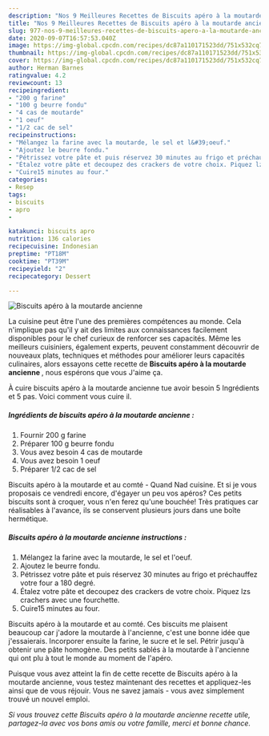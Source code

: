 ```yaml
---
description: "Nos 9 Meilleures Recettes de Biscuits apéro à la moutarde ancienne"
title: "Nos 9 Meilleures Recettes de Biscuits apéro à la moutarde ancienne"
slug: 977-nos-9-meilleures-recettes-de-biscuits-apero-a-la-moutarde-ancienne
date: 2020-09-07T16:57:53.040Z
image: https://img-global.cpcdn.com/recipes/dc87a110171523dd/751x532cq70/biscuits-apero-a-la-moutarde-ancienne-photo-principale-de-la-recette.jpg
thumbnail: https://img-global.cpcdn.com/recipes/dc87a110171523dd/751x532cq70/biscuits-apero-a-la-moutarde-ancienne-photo-principale-de-la-recette.jpg
cover: https://img-global.cpcdn.com/recipes/dc87a110171523dd/751x532cq70/biscuits-apero-a-la-moutarde-ancienne-photo-principale-de-la-recette.jpg
author: Herman Barnes
ratingvalue: 4.2
reviewcount: 13
recipeingredient:
- "200 g farine"
- "100 g beurre fondu"
- "4 cas de moutarde"
- "1 oeuf"
- "1/2 cac de sel"
recipeinstructions:
- "Mélangez la farine avec la moutarde, le sel et l&#39;oeuf."
- "Ajoutez le beurre fondu."
- "Pétrissez votre pâte et puis réservez 30 minutes au frigo et préchauffez votre four a 180 degré."
- "Étalez votre pâte et decoupez des crackers de votre choix. Piquez lzs crachers avec une fourchette."
- "Cuire15 minutes au four."
categories:
- Resep
tags:
- biscuits
- apro
- 

katakunci: biscuits apro  
nutrition: 136 calories
recipecuisine: Indonesian
preptime: "PT18M"
cooktime: "PT39M"
recipeyield: "2"
recipecategory: Dessert

---
```



![Biscuits apéro à la moutarde ancienne](https://img-global.cpcdn.com/recipes/dc87a110171523dd/751x532cq70/biscuits-apero-a-la-moutarde-ancienne-photo-principale-de-la-recette.jpg)

La cuisine peut être l'une des premières compétences au monde. Cela n'implique pas qu'il y ait des limites aux connaissances facilement disponibles pour le chef curieux de renforcer ses capacités. Même les meilleurs cuisiniers, également experts, peuvent constamment découvrir de nouveaux plats, techniques et méthodes pour améliorer leurs capacités culinaires, alors essayons cette recette de <strong> Biscuits apéro à la moutarde ancienne </strong>, nous espérons que vous J'aime ça.

<!--inarticleads1-->

À cuire biscuits apéro à la moutarde ancienne tue avoir besoin 5 Ingrédients et 5 pas. Voici comment vous cuire il.

##### Ingrédients de biscuits apéro à la moutarde ancienne :

1. Fournir 200 g farine
1. Préparer 100 g beurre fondu
1. Vous avez besoin 4 cas de moutarde
1. Vous avez besoin 1 oeuf
1. Préparer 1/2 cac de sel


Biscuits apéro à la moutarde et au comté - Quand Nad cuisine. Et si je vous proposais ce vendredi encore, d&#39;égayer un peu vos apéros? Ces petits biscuits sont à croquer, vous n&#39;en ferez qu&#39;une bouchée! Très pratiques car réalisables à l&#39;avance, ils se conservent plusieurs jours dans une boîte hermétique. 

<!--inarticleads2-->

##### Biscuits apéro à la moutarde ancienne instructions :

1. Mélangez la farine avec la moutarde, le sel et l&#39;oeuf.
1. Ajoutez le beurre fondu.
1. Pétrissez votre pâte et puis réservez 30 minutes au frigo et préchauffez votre four a 180 degré.
1. Étalez votre pâte et decoupez des crackers de votre choix. Piquez lzs crachers avec une fourchette.
1. Cuire15 minutes au four.


Biscuits apéro à la moutarde et au comté. Ces biscuits me plaisent beaucoup car j&#39;adore la moutarde à l&#39;ancienne, c&#39;est une bonne idée que j&#39;essaierais. Incorporer ensuite la farine, le sucre et le sel. Pétrir jusqu&#39;à obtenir une pâte homogène. Des petits sablés à la moutarde à l&#39;ancienne qui ont plu à tout le monde au moment de l&#39;apéro. 

<!--inarticleads1-->

<p>
Puisque vous avez atteint la fin de cette recette de Biscuits apéro à la moutarde ancienne, vous testez maintenant des recettes et appliquez-les ainsi que de vous réjouir. Vous ne savez jamais - vous avez simplement trouvé un nouvel emploi.
</p>

<p>
<i>Si vous trouvez cette Biscuits apéro à la moutarde ancienne recette utile, partagez-la avec vos bons amis ou votre famille, merci et bonne chance.</i>
</p>
